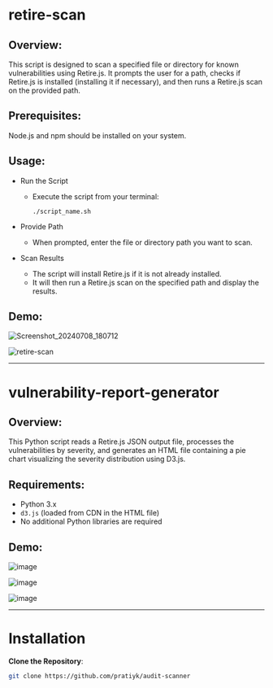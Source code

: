 # retire-scan
## Overview:
This script is designed to scan a specified file or directory for known vulnerabilities using Retire.js. It prompts the user for a path, checks if Retire.js is installed (installing it if necessary), and then runs a Retire.js scan on the provided path.

## Prerequisites:
Node.js and npm should be installed on your system.

## Usage:
- Run the Script
    - Execute the script from your terminal:
      
      ```
      ./script_name.sh
      ```
- Provide Path
    - When prompted, enter the file or directory path you want to scan.
      
- Scan Results
    - The script will install Retire.js if it is not already installed.
    - It will then run a Retire.js scan on the specified path and display the results.
 

## Demo:

![Screenshot_20240708_180712](https://github.com/pratiyk/audit-scanner/assets/38837970/d34b163e-f5e6-4ebc-a192-0d7d274d3c65)

![retire-scan](https://github.com/pratiyk/audit-scanner/assets/38837970/23340df5-4833-4537-9563-5bfe1c1831ba)

-------

# vulnerability-report-generator
## Overview:
This Python script reads a Retire.js JSON output file, processes the vulnerabilities by severity, and generates an HTML file containing a pie chart visualizing the severity distribution using D3.js.

## Requirements:
- Python 3.x
- `d3.js` (loaded from CDN in the HTML file)
- No additional Python libraries are required

## Demo:

![image](https://github.com/user-attachments/assets/8f52f544-8a35-4ee0-9ab5-226be95a4dcc)

![image](https://github.com/user-attachments/assets/c5701e12-235b-4414-8bf3-1aacdd920144)

![image](https://github.com/user-attachments/assets/7cd86583-9e50-432a-a50a-a38477da29d2)




-----

# Installation
**Clone the Repository**:
   ```bash
   git clone https://github.com/pratiyk/audit-scanner


